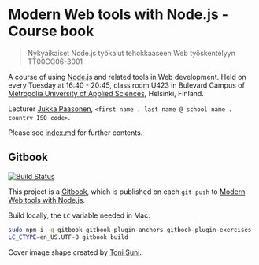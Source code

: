 # Modern Web tools with Node.js - Course book

> Nykyaikaiset Node.js työkalut tehokkaaseen Web työskentelyyn TT00CC06-3001

A course of using [Node.js](http://nodejs.org/) and related tools in Web development.
Held on every Tuesday at 16:40 - 20:45, class room U423 in Bulevard Campus of
[Metropolia University of Applied Sciences](http://www.metropolia.fi/en/ "Metropolia"), Helsinki, Finland.

Lecturer [Jukka Paasonen](http://paazmaya.com), `<first name . last name @ school name . country ISO code>`.

Please see [index.md](index.md) for further contents.

## Gitbook

[![Build Status](https://www.gitbook.io/button/status/book/paazmaya/modern-web-tools-with-node-js)](https://www.gitbook.io/book/paazmaya/modern-web-tools-with-node-js/activity)

This project is a [Gitbook](https://www.gitbook.io/), which is published on each `git push` to
[Modern Web tools with Node.js](https://www.gitbook.io/book/paazmaya/modern-web-tools-with-node-js "Modern Web tools with Node.js").

Build locally, the `LC` variable needed in Mac:

```sh
sudo npm i -g gitbook gitbook-plugin-anchors gitbook-plugin-exercises
LC_CTYPE=en_US.UTF-8 gitbook build
```

Cover image shape created by [Toni Suni](http://fi.linkedin.com/pub/toni-suni/96/583/97).
